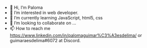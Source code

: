 - 👋 Hi, I’m Paloma
- 👀 I’m interested in web developer.
- 🌱 I’m currently learning JavaScript, html5, css
- 💞️ I’m looking to collaborate on ...
- 📫 How to reach me https://www.linkedin.com/in/palomaguimar%C3%A3esdelima/ or guimaraesdelima#6072 at Discord.

<!---
plguimaraes21/plguimaraes21 is a ✨ special ✨ repository because its `README.md` (this file) appears on your GitHub profile.
You can click the Preview link to take a look at your changes.
--->
